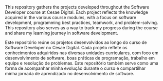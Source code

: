This repository gathers the projects developed throughout the Software Developer course at Cesae Digital.
Each project reflects the knowledge acquired in the various course modules, with a focus on software development, programming best practices, teamwork, and problem-solving.
This repository also serves as a way to track my progress during the course and share my learning journey in software development.


Este repositório reúne os projetos desenvolvidos ao longo do curso de Software Developer no Cesae Digital.
Cada projeto reflete os conhecimentos adquiridos nas diversas unidades curriculares,
com foco em desenvolvimento de software, boas práticas de programação, trabalho em equipe e resolução de problemas.
Este repositório também serve como uma forma de acompanhar minha evolução durante o curso e compartilhar minha jornada de aprendizado no desenvolvimento de software.
